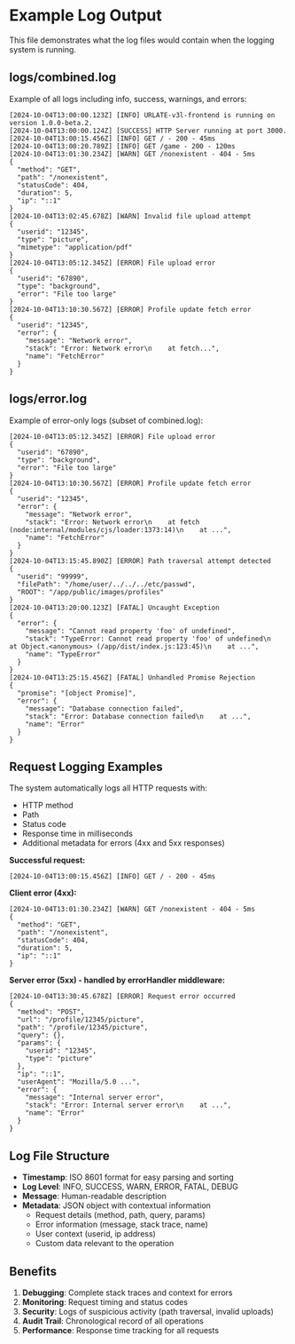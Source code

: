 # Example Log Output

This file demonstrates what the log files would contain when the logging system is running.

## logs/combined.log

Example of all logs including info, success, warnings, and errors:

```
[2024-10-04T13:00:00.123Z] [INFO] URLATE-v3l-frontend is running on version 1.0.0-beta.2.
[2024-10-04T13:00:00.124Z] [SUCCESS] HTTP Server running at port 3000.
[2024-10-04T13:00:15.456Z] [INFO] GET / - 200 - 45ms
[2024-10-04T13:00:20.789Z] [INFO] GET /game - 200 - 120ms
[2024-10-04T13:01:30.234Z] [WARN] GET /nonexistent - 404 - 5ms
{
  "method": "GET",
  "path": "/nonexistent",
  "statusCode": 404,
  "duration": 5,
  "ip": "::1"
}
[2024-10-04T13:02:45.678Z] [WARN] Invalid file upload attempt
{
  "userid": "12345",
  "type": "picture",
  "mimetype": "application/pdf"
}
[2024-10-04T13:05:12.345Z] [ERROR] File upload error
{
  "userid": "67890",
  "type": "background",
  "error": "File too large"
}
[2024-10-04T13:10:30.567Z] [ERROR] Profile update fetch error
{
  "userid": "12345",
  "error": {
    "message": "Network error",
    "stack": "Error: Network error\n    at fetch...",
    "name": "FetchError"
  }
}
```

## logs/error.log

Example of error-only logs (subset of combined.log):

```
[2024-10-04T13:05:12.345Z] [ERROR] File upload error
{
  "userid": "67890",
  "type": "background",
  "error": "File too large"
}
[2024-10-04T13:10:30.567Z] [ERROR] Profile update fetch error
{
  "userid": "12345",
  "error": {
    "message": "Network error",
    "stack": "Error: Network error\n    at fetch (node:internal/modules/cjs/loader:1373:14)\n    at ...",
    "name": "FetchError"
  }
}
[2024-10-04T13:15:45.890Z] [ERROR] Path traversal attempt detected
{
  "userid": "99999",
  "filePath": "/home/user/../../../etc/passwd",
  "ROOT": "/app/public/images/profiles"
}
[2024-10-04T13:20:00.123Z] [FATAL] Uncaught Exception
{
  "error": {
    "message": "Cannot read property 'foo' of undefined",
    "stack": "TypeError: Cannot read property 'foo' of undefined\n    at Object.<anonymous> (/app/dist/index.js:123:45)\n    at ...",
    "name": "TypeError"
  }
}
[2024-10-04T13:25:15.456Z] [FATAL] Unhandled Promise Rejection
{
  "promise": "[object Promise]",
  "error": {
    "message": "Database connection failed",
    "stack": "Error: Database connection failed\n    at ...",
    "name": "Error"
  }
}
```

## Request Logging Examples

The system automatically logs all HTTP requests with:
- HTTP method
- Path
- Status code
- Response time in milliseconds
- Additional metadata for errors (4xx and 5xx responses)

**Successful request:**
```
[2024-10-04T13:00:15.456Z] [INFO] GET / - 200 - 45ms
```

**Client error (4xx):**
```
[2024-10-04T13:01:30.234Z] [WARN] GET /nonexistent - 404 - 5ms
{
  "method": "GET",
  "path": "/nonexistent",
  "statusCode": 404,
  "duration": 5,
  "ip": "::1"
}
```

**Server error (5xx) - handled by errorHandler middleware:**
```
[2024-10-04T13:30:45.678Z] [ERROR] Request error occurred
{
  "method": "POST",
  "url": "/profile/12345/picture",
  "path": "/profile/12345/picture",
  "query": {},
  "params": {
    "userid": "12345",
    "type": "picture"
  },
  "ip": "::1",
  "userAgent": "Mozilla/5.0 ...",
  "error": {
    "message": "Internal server error",
    "stack": "Error: Internal server error\n    at ...",
    "name": "Error"
  }
}
```

## Log File Structure

- **Timestamp**: ISO 8601 format for easy parsing and sorting
- **Log Level**: INFO, SUCCESS, WARN, ERROR, FATAL, DEBUG
- **Message**: Human-readable description
- **Metadata**: JSON object with contextual information
  - Request details (method, path, query, params)
  - Error information (message, stack trace, name)
  - User context (userid, ip address)
  - Custom data relevant to the operation

## Benefits

1. **Debugging**: Complete stack traces and context for errors
2. **Monitoring**: Request timing and status codes
3. **Security**: Logs of suspicious activity (path traversal, invalid uploads)
4. **Audit Trail**: Chronological record of all operations
5. **Performance**: Response time tracking for all requests
